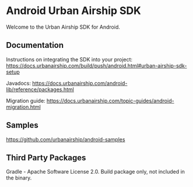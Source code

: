 # Android Urban Airship SDK

Welcome to the Urban Airship SDK for Android.

## Documentation

Instructions on integrating the SDK into your project:
    https://docs.urbanairship.com/build/push/android.html#urban-airship-sdk-setup

Javadocs:
    https://docs.urbanairship.com/android-lib/reference/packages.html

Migration guide:
    https://docs.urbanairship.com/topic-guides/android-migration.html

## Samples

https://github.com/urbanairship/android-samples

## Third Party Packages

Gradle - Apache Software License 2.0. Build package only, not included in the binary.

